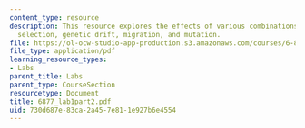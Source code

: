 ```yaml
---
content_type: resource
description: This resource explores the effects of various combinations of natural
  selection, genetic drift, migration, and mutation.
file: https://ol-ocw-studio-app-production.s3.amazonaws.com/courses/6-877j-computational-evolutionary-biology-fall-2005/730d687e83ca2a457e811e927b6e4554_6877_lab1part2.pdf
file_type: application/pdf
learning_resource_types:
- Labs
parent_title: Labs
parent_type: CourseSection
resourcetype: Document
title: 6877_lab1part2.pdf
uid: 730d687e-83ca-2a45-7e81-1e927b6e4554
---
```

